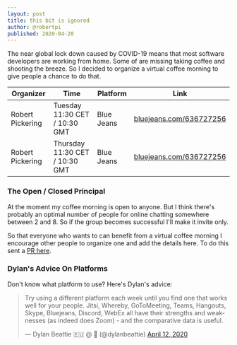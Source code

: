 ```yaml
---
layout: post
title: this bit is ignored
author: @robertpi
published: 2020-04-20
---
```


The near global lock down caused by COVID-19 means that most software developers are working from home. Some of
are missing taking coffee and shooting the breeze. So I decided to organize a virtual coffee morning to give 
people a chance to do that.

| Organizer               | Time                           | Platform         | Link                                |
| ----------------------- |--------------------------------|------------------|-------------------------------------|
| Robert Pickering        | Tuesday 11:30 CET / 10:30 GMT  | Blue Jeans       | [bluejeans.com/636727256](https://bluejeans.com/636727256/)    |
| Robert Pickering        | Thursday 11:30 CET / 10:30 GMT | Blue Jeans       | [bluejeans.com/636727256](https://bluejeans.com/636727256/)    |


### The Open / Closed Principal

At the moment my coffee morning is open to anyone. But I think there's probably an optimal number of people for online chatting somewhere between 2 and 8. So if the group becomes successful I'll make it invite only.

So that everyone who wants to can benefit from a virtual coffee morning I encourage other people to organize one and add the details here. To do this sent a [PR here](https://github.com/programmers-coffee-morning/programmers-coffee-morning).

### Dylan's Advice On Platforms

Don't know what platform to use? Here's Dylan's advice:

<blockquote class="twitter-tweet"><p lang="en" dir="ltr">Try using a different platform each week until you find one that works well for your people. Jitsi, Whereby, GoToMeeting, Teams, Hangouts, Skype, Bluejeans, Discord, WebEx all have their strengths and weaknesses (as indeed does Zoom) - and the comparative data is useful.</p>&mdash; Dylan Beattie 🇪🇺 @ 🏡 (@dylanbeattie) <a href="https://twitter.com/dylanbeattie/status/1249308389630410752?ref_src=twsrc%5Etfw">April 12, 2020</a></blockquote> <script async src="https://platform.twitter.com/widgets.js" charset="utf-8"></script> 